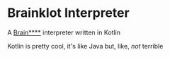 # Brainklot Interpreter
A [Brain****](https://en.wikipedia.org/wiki/Brainfuck) interpreter written in Kotlin

Kotlin is pretty cool, it's like Java but, like, *not* terrible
